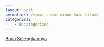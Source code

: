 ```yaml
---
layout: post
permalink: /mimpi-suami-minum-kopi-hitam/
categories:
    - Uncategorized
---
```


[Baca Selengkapnya](/08)